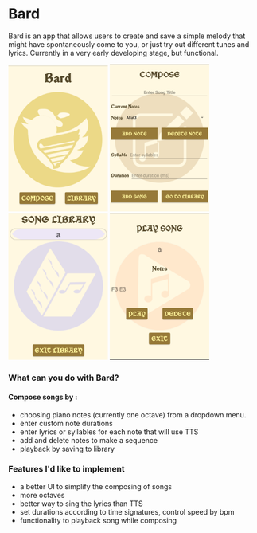 # Bard

Bard is an app that allows users to create and save a simple melody that might have spontaneously come to you, or just try out different tunes and lyrics. Currently in a very early developing stage, but functional.

<img src = "https://github.com/dhchung317/Bard/blob/master/screenshots/bard_main.png" width = "200"> <img src = "https://github.com/dhchung317/Bard/blob/master/screenshots/bard_compose.png" width = "200"> <img src = "https://github.com/dhchung317/Bard/blob/master/screenshots/bard_library.png" width = "200"> <img src = "https://github.com/dhchung317/Bard/blob/master/screenshots/bard_play.png" width = "200">

### What can you do with Bard?

#### Compose songs by :
* choosing piano notes (currently one octave) from a dropdown menu.
* enter custom note durations
* enter lyrics or syllables for each note that will use TTS
* add and delete notes to make a sequence
* playback by saving to library

### Features I'd like to implement

* a better UI to simplify the composing of songs
* more octaves
* better way to sing the lyrics than TTS
* set durations according to time signatures, control speed by bpm
* functionality to playback song while composing
